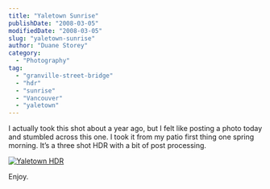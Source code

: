 ```yaml
---
title: "Yaletown Sunrise"
publishDate: "2008-03-05"
modifiedDate: "2008-03-05"
slug: "yaletown-sunrise"
author: "Duane Storey"
category:
  - "Photography"
tag:
  - "granville-street-bridge"
  - "hdr"
  - "sunrise"
  - "Vancouver"
  - "yaletown"
---
```


I actually took this shot about a year ago, but I felt like posting a photo today and stumbled across this one. I took it from my patio first thing one spring morning. It’s a three shot HDR with a bit of post processing.

[![Yaletown HDR](http://www.migratorynerd.com/wp-content/uploads/2008/03/437607582_ca207de9af.jpg)](http://flickr.com/photos/duanestorey/437607582/)

Enjoy.